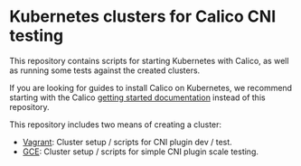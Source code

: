 # Kubernetes clusters for Calico CNI testing

This repository contains scripts for starting Kubernetes with Calico, as well as 
running some tests against the created clusters. 

If you are looking for guides to install Calico on Kubernetes, we recommend starting 
with the Calico [getting started documentation](https://github.com/projectcalico/calico-containers/blob/master/docs/cni/kubernetes/README.md) instead of this repository.

This repository includes two means of creating a cluster:
- [Vagrant](vagrant/README.md): Cluster setup / scripts for CNI plugin dev / test.
- [GCE](gce/README.md): Cluster setup / scripts for simple CNI plugin scale testing.
